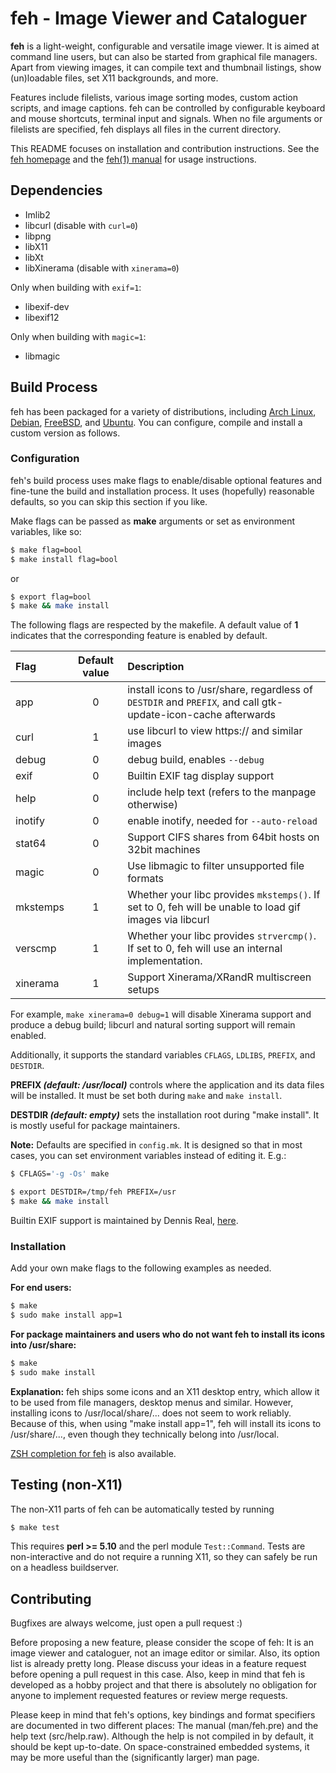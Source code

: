 # feh - Image Viewer and Cataloguer

**feh** is a light-weight, configurable and versatile image viewer.
It is aimed at command line users, but can also be started from graphical file
managers. Apart from viewing images, it can compile text and thumbnail
listings, show (un)loadable files, set X11 backgrounds, and more.

Features include filelists, various image sorting modes, custom action scripts,
and image captions. feh can be controlled by configurable keyboard and mouse
shortcuts, terminal input and signals.  When no file arguments or filelists are
specified, feh displays all files in the current directory.

This README focuses on installation and contribution instructions.  See the
[feh homepage](https://feh.finalrewind.org/) and the
[feh(1) manual](https://man.finalrewind.org/1/feh/) for usage instructions.

## Dependencies

 * Imlib2
 * libcurl (disable with `curl=0`)
 * libpng
 * libX11
 * libXt
 * libXinerama (disable with `xinerama=0`)

Only when building with `exif=1`:

 * libexif-dev
 * libexif12

Only when building with `magic=1`:

 * libmagic

## Build Process

feh has been packaged for a variety of distributions, including
[Arch Linux](https://archlinux.org/packages/extra/x86_64/feh/),
[Debian](https://packages.debian.org/search?keywords=feh&exact=1),
[FreeBSD](https://www.freshports.org/graphics/feh), and
[Ubuntu](https://packages.ubuntu.com/search?keywords=feh&exact=1).
You can configure, compile and install a custom version as follows.

### Configuration

feh's build process uses make flags to enable/disable optional features and
fine-tune the build and installation process. It uses (hopefully) reasonable
defaults, so you can skip this section if you like.

Make flags can be passed as **make** arguments or set as environment variables,
like so:

```bash
$ make flag=bool
$ make install flag=bool
```
or
```bash
$ export flag=bool
$ make && make install
```

The following flags are respected by the makefile. A default value of **1**
indicates that the corresponding feature is enabled by default.

| Flag | Default value | Description |
| :--- | :---: | :--- |
| app  | 0 | install icons to /usr/share, regardless of `DESTDIR` and `PREFIX`, and call gtk-update-icon-cache afterwards |
| curl | 1 | use libcurl to view https:// and similar images |
| debug | 0 | debug build, enables `--debug` |
| exif | 0 | Builtin EXIF tag display support |
| help | 0 | include help text (refers to the manpage otherwise) |
| inotify | 0 | enable inotify, needed for `--auto-reload` |
| stat64 | 0 | Support CIFS shares from 64bit hosts on 32bit machines |
| magic | 0 | Use libmagic to filter unsupported file formats |
| mkstemps | 1 | Whether your libc provides `mkstemps()`. If set to 0, feh will be unable to load gif images via libcurl |
| verscmp | 1 | Whether your libc provides `strvercmp()`. If set to 0, feh will use an internal implementation. |
| xinerama | 1 | Support Xinerama/XRandR multiscreen setups |

For example, `make xinerama=0 debug=1` will disable Xinerama support and
produce a debug build; libcurl and natural sorting support will remain enabled.

Additionally, it supports the standard variables `CFLAGS`, `LDLIBS`, `PREFIX`,
and `DESTDIR`.

**PREFIX _(default: /usr/local)_** controls where the application and its data files
will be installed. It must be set both during `make` and `make install`.

**DESTDIR _(default: empty)_** sets the installation root during "make install". It
is mostly useful for package maintainers.

**Note:** Defaults are specified in `config.mk`. It is designed so that in most
cases, you can set environment variables instead of editing it. E.g.:

```bash
$ CFLAGS='-g -Os' make
```
```bash
$ export DESTDIR=/tmp/feh PREFIX=/usr
$ make && make install
```

Builtin EXIF support is maintained by Dennis Real, [here](https://github.com/reald/feh).

### Installation

Add your own make flags to the following examples as needed.

**For end users:**
```bash
$ make
$ sudo make install app=1
```

**For package maintainers and users who do not want feh to install its
icons into /usr/share:**
```bash
$ make
$ sudo make install
```

**Explanation:** feh ships some icons and an X11 desktop entry, which allow it to
be used from file managers, desktop menus and similar. However, installing
icons to /usr/local/share/... does not seem to work reliably.
Because of this, when using "make install app=1", feh will install its icons
to /usr/share/..., even though they technically belong into /usr/local.

[ZSH completion for
feh](https://git.finalrewind.org/zsh/plain/etc/completions/_feh) is also
available.

## Testing (non-X11)

The non-X11 parts of feh can be automatically tested by running

```bash
$ make test
```
This requires **perl >= 5.10** and the perl module `Test::Command`. Tests are
non-interactive and do not require a running X11, so they can safely be run on
a headless buildserver.

## Contributing

Bugfixes are always welcome, just open a pull request :)

Before proposing a new feature, please consider the scope of feh: It is an
image viewer and cataloguer, not an image editor or similar. Also, its option
list is already pretty long. Please discuss your ideas in a feature request
before opening a pull request in this case. Also, keep in mind that feh is
developed as a hobby project and that there is absolutely no obligation for
anyone to implement requested features or review merge requests.

Please keep in mind that feh's options, key bindings and format specifiers are
documented in two different places: The manual (man/feh.pre) and the help text
(src/help.raw). Although the help is not compiled in by default, it should be
kept up-to-date. On space-constrained embedded systems, it may be more useful
than the (significantly larger) man page.
